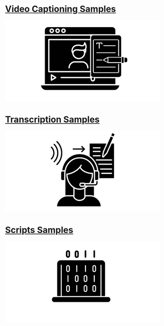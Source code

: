 # [Video Captioning Samples](./video-captioning.html)
[![video-captioning](https://raw.githubusercontent.com/Aledua/aledua.github.io/refs/heads/main/assets/img/video-captioning.png)](./video-captioning.html)

# [Transcription Samples](./transcription.html)
[![transcription](https://raw.githubusercontent.com/Aledua/aledua.github.io/refs/heads/main/assets/img/transcription.png)](./transcription.html)

# [Scripts Samples](./transcription.html)
[![scripts](https://raw.githubusercontent.com/Aledua/aledua.github.io/refs/heads/main/assets/img/scripts.png)](./transcription.html)

